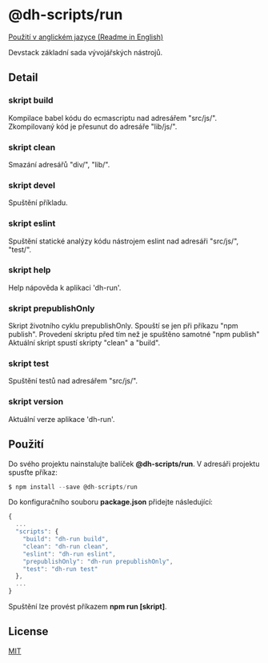 
# @dh-scripts/run

[Použití v anglickém jazyce (Readme in English)](https://github.com/hezky/dh-scripts-run/blob/master/README.md)

Devstack základní sada vývojářských nástrojů.

## Detail

### skript build
Kompilace babel kódu do ecmascriptu nad adresářem "src/js/". Zkompilovaný kód je přesunut do adresáře "lib/js/".

### skript clean
Smazání adresářů "div/", "lib/".

### skript devel
Spuštění příkladu.

### skript eslint
Spuštění statické analýzy kódu nástrojem eslint nad adresáři "src/js/", "test/".

### skript help
Help nápověda k aplikaci 'dh-run'.

### skript prepublishOnly
Skript životního cyklu prepublishOnly. Spouští se jen při příkazu "npm publish". Provedení skriptu před tím než je spuštěno samotné "npm publish" Aktuální skript spustí skripty "clean" a "build".

### skript test
Spuštění testů nad adresářem "src/js/".

### skript version
Aktuální verze aplikace 'dh-run'.

## Použití

Do svého projektu nainstalujte balíček **@dh-scripts/run**.
V adresáři projektu spusťte příkaz:
``` javascript
$ npm install --save @dh-scripts/run
```

Do konfiguračního souboru **package.json** přidejte následující:
``` javascript
{
  ...
  "scripts": {
    "build": "dh-run build",
    "clean": "dh-run clean",
    "eslint": "dh-run eslint",
    "prepublishOnly": "dh-run prepublishOnly",
    "test": "dh-run test"
  },
  ...
}
```

Spuštění lze provést příkazem **npm run [skript]**.

## License
[MIT](https://choosealicense.com/licenses/mit/)

